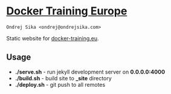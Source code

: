 # [Docker Training Europe](https://docker-training.eu)

    Ondrej Sika <ondrej@ondrejsika.com>

Static website for [docker-training.eu](https://docker-training.eu).


## Usage

- __./serve.sh__ - run jekyll development server on __0.0.0.0:4000__
- __./build.sh__ - build site to **_site** directory
- __./deploy.sh__ - git push to all remotes

